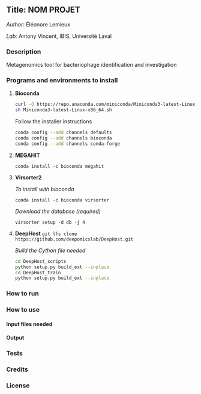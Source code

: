 ## Title: NOM PROJET
 _Author:_ Éléonore Lemieux

 _Lab:_ Antony Vincent, IBIS, Université Laval

### Description
Metagenomics tool for bacteriophage identification and investigation

### Programs and environments to install
1. **Bioconda**

    ```Bash
    curl -O https://repo.anaconda.com/miniconda/Miniconda3-latest-Linux-x86_64.sh
    sh Miniconda3-latest-Linux-x86_64.sh
    ```
    Follow the installer instructions

    ```Bash
    conda config --add channels defaults
    conda config --add channels bioconda
    conda config --add channels conda-forge
    ```


2. **MEGAHIT**

    `conda install -c bioconda megahit`


3. **Virsorter2**

    _To install with bioconda_

    `conda install -c bioconda virsorter`


    _Download the database (required)_

    `virsorter setup -d db -j 4`

4. **DeepHost**
    `git lfs clone https://github.com/deepomicslab/DeepHost.git`
    
    _Build the Cython file needed_
    ```Bash
    cd DeepHost_scripts
    python setup.py build_ext --inplace
    cd DeepHost_train
    python setup.py build_ext --inplace
    ```

### How to run



### How to use
#### Input files needed

#### Output


### Tests


### Credits


### License


